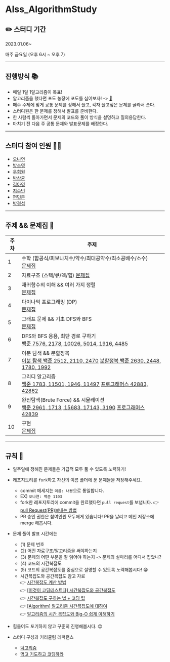 # Alss_AlgorithmStudy

## ✏️ 스터디 기간 

2023.01.06~

매주 금요일 (오후 6시 ~ 오후 7) 

---
## 진행방식 📚
- 매일 1일 1알고리즘이 목표!
- 알고리즘을 했다면 포도 농장에 포도를 심어보자! -> [🍇](https://docs.google.com/spreadsheets/d/1Vs-4ZJxWiNcunHS6h4E_jJmugXf9jcLY0APHbH1TsrU/edit#gid=0)
- 매주 주제에 맞게 공통 문제를 정해서 풀고, 각자 풀고싶은 문제를 골라서 푼다.
- 스터디원은 한 문제를 정해서 발표를 준비한다. 
- 한 사람씩 돌아가면서 문제의 코드와 풀이 방식을 설명하고 질의응답한다.
- 마치기 전 다음 주 공통 문제와 발표문제를 배정한다.

---

## 스터디 참여 인원 👩‍💻
- [오나연](https://github.com/beautiflow)
- [방소영](https://github.com/blacklabf)
- [우희원](https://github.com/H2W0N)
- [박상균](https://github.com/sanggyunbak2856)
- [김아영](https://github.com/Kim-AYoung)
- [지수빈](https://github.com/sbeen1840)
- [편민준](https://github.com/PyeonMinjun)
- [박경섭](https://github.com/manhasscar)


---
## 주제 && 문제집 📖
| <center>주차</center> | <center>주제</center> | 
| :---- | ------ |
| 1 | 수학 (합공식/피보나치수/약수/최대공약수/최소공배수/소수) <br/> [문제집](https://www.acmicpc.net/workbook/view/8997) | 
| 2 | 자료구조 (스택/큐/덱/힙) [문제집](https://www.acmicpc.net/workbook/view/8999) | 
| 3 | 재귀함수의 이해 && 여러 가지 정렬 <br/> [문제집](https://www.acmicpc.net/workbook/view/9000)  | 
| 4 | 다이나믹 프로그래밍 (DP) <br/> [문제집](https://www.acmicpc.net/workbook/view/9001) | 
| 5 | 그래프 문제 && 기초 DFS와 BFS <br/> [문제집](https://www.acmicpc.net/workbook/view/9003) | 
| 6 | DFS와 BFS 응용, 최단 경로 구하기 <br/> [백준 7576, 2178, 10026, 5014, 1916, 4485](https://www.acmicpc.net/workbook/view/8999) | 
| 7 | 이분 탐색 && 분할정복<br/> [이분 탐색 백준 2512, 2110, 2470]() [분할정복 백준 2630, 2448, 1780, 1992](https://www.acmicpc.net/workbook/view/8999) | 
| 8 | 그리디 알고리즘 <br/> [백준 1783, 11501, 1946, 11497](https://www.acmicpc.net/workbook/view/8999) [프로그래머스 42883, 42862]()| 
| 9 | 완전탐색(Brute Force) && 시뮬레이션 <br/> [백준 2961, 1713, 15683, 17143, 3190](https://www.acmicpc.net/workbook/view/8999) [프로그래머스 42839]() | 
| 10 | 구현 <br/> [문제집](https://www.acmicpc.net/workbook/view/1152) | 




---
## 규칙 🧾
- 일주일에 정해진 문제들은 가급적 모두 풀 수 있도록 노력하기!

- 레포지토리를 `fork`하고 자신의 이름 폴더에 푼 문제들을 저장해주세요.
  - commit 메세지는 `이름: 내용`으로 통일합니다.
  - EX) `오나연: 백준 1103`
  - fork한 레포지토리에 commit을 완료했다면 `pull request`를 보냅니다. 👉 [pull Request(PR)보내는 방법](https://chanhuiseok.github.io/posts/git-3/)
  - PR 승인 권한은 참여인원 모두에게 있습니다! PR을 날리고 메인 저장소에 merge 해봅시다.

- 문제 풀이 발표 시간에는
  - (1) 문제 번호
  - (2) 어떤 자료구조/알고리즘을 써야하는지
  - (3) 문제의 어떤 부분을 잘 읽어야 하는지 -> 문제의 실마리를 어디서 잡았나?
  - (4) 코드의 시간복잡도
  - (5) 코드의 공간복잡도를 중심으로 설명할 수 있도록 노력해봅시다! 😁
  - 시간복잡도와 공간복잡도 참고 자료 <br/>
     👉 [시간복잡도 계산 방법](https://410leehs.tistory.com/3)<br/>
     👉 [[이것이 코딩테스트다] 시간복잡도와 공간복잡도](https://jeleedev.tistory.com/70)<br/>
     👉 [시간복잡도 구하는 법 + 코딩 팁](https://mimimimamimimo.tistory.com/2)<br/>
     👉 [[Algorithm] 알고리즘 시간복잡도에 대하여](https://coding-factory.tistory.com/608)<br/>
     👉 [알고리즘의 시간 복잡도와 Big-O 쉽게 이해하기](https://blog.chulgil.me/algorithm/)<br/>
- 힘들어도 포기하지 않고 꾸준히 진행해봅시다. 😉
- 스터디 구성과 커리큘럼 레퍼런스 
  - [덕고리즘](https://github.com/dev-dain/Dukgorithm)
  - [먹고 기도하고 코딩하라](https://dev-dain.tistory.com/155) 
